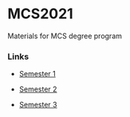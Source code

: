 # MCS2021
Materials for MCS degree program

### Links
* [Semester 1](../semester_1)

* [Semester 2](../semester_2)

* [Semester 3](../semester_3)